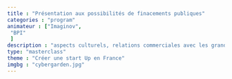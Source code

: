 ```yaml
---
title : "Présentation aux possibilités de finacements publiques"
categories : "program"
animateur : ["Imaginov",
 "BPI"
 ]
description : "aspects culturels, relations commerciales avec les grands groupes…"
type: "masterclass"
theme : "Créer une start Up en France"
imgbg : "cybergarden.jpg"
---
```

